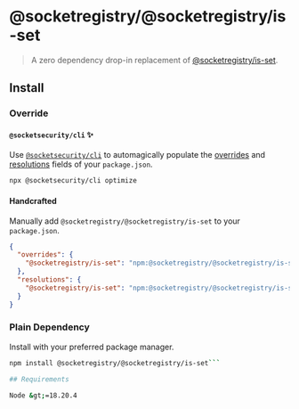 # @socketregistry/@socketregistry/is-set

> A zero dependency drop-in replacement of
> [@socketregistry/is-set](https://www.npmjs.com/package/@socketregistry/is-set).

## Install

### Override

#### `@socketsecurity/cli` :sparkles:

Use [`@socketsecurity/cli`](https://www.npmjs.com/package/@socketsecurity/cli)
to automagically populate the
[overrides](https://docs.npmjs.com/cli/v9/configuring-npm/package-json#overrides)
and [resolutions](https://yarnpkg.com/configuration/manifest#resolutions) fields
of your `package.json`.

```sh
npx @socketsecurity/cli optimize
```

#### Handcrafted

Manually add `@socketregistry/@socketregistry/is-set` to your `package.json`.

```json
{
  "overrides": {
    "@socketregistry/is-set": "npm:@socketregistry/@socketregistry/is-set@^1"
  },
  "resolutions": {
    "@socketregistry/is-set": "npm:@socketregistry/@socketregistry/is-set@^1"
  }
}
```

### Plain Dependency

Install with your preferred package manager.

````sh
npm install @socketregistry/@socketregistry/is-set```

## Requirements

Node &gt;=18.20.4
````
